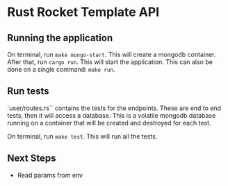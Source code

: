# Rust Rocket Template API

## Running the application
On terminal, run `make mongo-start`. This will create a mongodb container.
After that, run `cargo run`. This will start the application.
This can also be done on a single command: `make run`.

## Run tests
`user/routes.rs`` contains the tests for the endpoints.
These are end to end tests, then it will access a database.
This is a volatile mongodb database running on a container that will be created and destroyed for each test.

On terminal, run `make test`. This will run all the tests.

## Next Steps

- Read params from env
